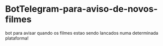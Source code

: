 # BotTelegram-para-aviso-de-novos-filmes
bot para avisar quando os filmes estao sendo lancados numa determinada plataforma!
